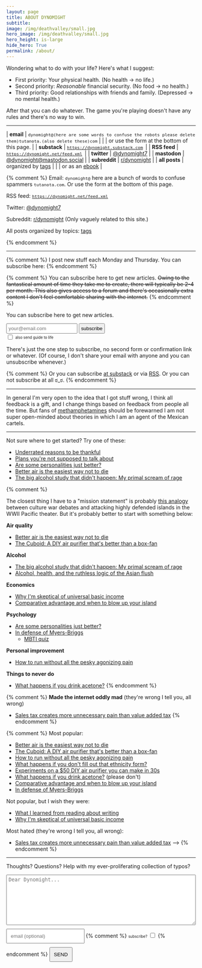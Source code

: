 ```yaml
---
layout: page
title: ABOUT DYNOMIGHT
subtitle: 
image: /img/deathvalley/small.jpg
hero_image: /img/deathvalley/small.jpg
hero_height: is-large
hide_hero: True
permalink: /about/
---
```


<style>
table tr{
    border-style: hidden;
    text-align:left;
}
form{
   margin-bottom: 10pt;
}
</style>

Wondering what to do with your life? Here's what I suggest:

* First priority: Your physical health. (No health → no life.)
* Second priority: *Reasonable* financial security. (No food → no health.)
* Third priority: Good relationships with friends and family. (Depressed → no mental health.)

After that you can do whatever. The game you're playing doesn't have any rules and there's no way to win.

---

| **email** | <span style="font-family:monospace; font-size:80%;">dynomight@(here are some words to confuse the robots please delete them)tutanota.(also delete these)com</span> | 
| | or use the form at the bottom of this page. | 
| **substack** | <span style="font-family:monospace; font-size:80%;"> <https://dynomight.substack.com> </span> |
| **RSS feed** | <span style="font-family:monospace; font-size:80%;"> <https://dynomight.net/feed.xml> </span> |
| **twitter** | [@dynomight7](https://twitter.com/dynomight7) |
| **mastodon** | [@dynomight@mastodon.social](https://mastodon.social/@dynomight) |
| **subreddit** | [r/dynomight](https://old.reddit.com/r/dynomight/) |
| **all posts** | organized by [tags](/tags/) |
| | or as an [ebook](/ebook/) |

{% comment %}
Email: <span style="font-family:monospace; font-size:80%;">dynomight@</span> here are a bunch of words to confuse spammers <span style="font-family:monospace; font-size:80%;">tutanota.com</span>. Or use the form at the bottom of this page.

RSS feed: <span style="font-family:monospace; font-size:80%;"> <https://dynomight.net/feed.xml> </span>

Twitter: [@dynomight7](https://twitter.com/dynomight7)

Subreddit: [r/dynomight](https://old.reddit.com/r/dynomight/) <span style="font-size:100%">(Only vaguely related to this site.)</span>

All posts organized by topics: [tags](/tags)

{% endcomment %}

<!-- <form action="https://formsubmit.co/4a18e703496d7ca33c417b1bf528ad9d" method="POST">Mailing list: 
<input type="hidden" name="_subject" value="SUBSCRIBE0" /> 
<input type="text" name="text" placeholder="your@email.com" style="font-family:monospace;" /> 
<input type="hidden" name="_next" value="https://dynomight.net/subscribe_success.html" /> 
<input type="hidden" name="_captcha" value="false">
<input type="hidden" name="_url" value="https://dynomight.net/"> 
<button type="submit" class="headerfont">SUBSCRIBE AND DONE</button> 
</form> -->

---

{% comment %}
I post new stuff each Monday and Thursday. You can subscribe here:
{% endcomment %}

{% comment %}
You can subscribe here to get new articles. <strike>Owing to the fantastical amount of time they take me to create, there will typically be 2-4 per month. This also gives access to a forum and there's occasionally extra content I don't feel comfortable sharing with the internet.</strike>
{% endcomment %}

You can subscribe here to get new articles.


<form action="https://formsubmit.co/4a18e703496d7ca33c417b1bf528ad9d" method="POST">
<input type="hidden" name="_subject" value="SUBSCRIBE SUB" /> 
<input type="email" name="text" placeholder="your@email.com" style="padding:4px;" /> 
<input type="hidden" name="_next" value="https://dynomight.net/subscribe_success.html" /> 
<input type="hidden" name="_captcha" value="false">
<input type="hidden" name="_url" value="https://dynomight.net/"> <button type="submit" style="cursor:pointer; padding:4px;">subscribe</button>
<br><input type="checkbox" id="guide" name="guide" value="guide" style="transform: scale(1); vertical-align: middle;">
<label for="guide" style="margin-top:5px; padding:0px; font-size:70%;">also send guide to life</label>
</form>

There's just the one step to subscribe, no second form or confirmation link or whatever. (Of course, I don't share your email with anyone and you can unsubscribe whenever.)

{% comment %}
Or you can subscribe <a href="https://dynomight.substack.com/">at substack</a> or via [RSS](/feed.xml). Or you can not subscribe at all ಠ_ಠ.
{% endcomment %}

---


In general I'm very open to the idea that I got stuff wrong, I think all feedback is a gift, and I change things based on feedback from people all the time. But fans of [methamphetamines](/p2p-meth/) should be forewarned I am not super open-minded about theories in which I am an agent of the Mexican cartels.

---

Not sure where to get started? Try one of these:

* [Underrated reasons to be thankful](/thanks/)
* [Plans you're not supposed to talk about](/plans/)
* [Are some personalities just better?](/better-personalities/)
* [Better air is the easiest way not to die](/air/)
* [The big alcohol study that didn't happen: My primal scream of rage](/alcohol-trial/)

{% comment %}

The closest thing I have to a "mission statement" is probably [this analogy](/culture-war-island-hopping/) between culture war debates and attacking highly defended islands in the WWII Pacific theater. But it's probably better to start with something below:

**Air quality**
* [Better air is the easiest way not to die](/air)
* [The Cuboid: A DIY air purifier that's better than a box-fan](/better-DIY-air-purifier.html)

**Alcohol**
* [The big alcohol study that didn't happen: My primal scream of rage](/alcohol-trial/)
* [Alcohol, health, and the ruthless logic of the Asian flush](/alcohol/)

**Economics**
* [Why I'm skeptical of universal basic income](/2020/12/03/why-im-skeptical-of-UBI/)
* [Comparative advantage and when to blow up your island](/2020/09/11/comparative-advantage-and-when-to-blow-up-your-island/)

**Psychology**
* [Are some personalities just better?](/better-personalities)
* [In defense of Myers-Briggs](/in-defense-of-myers-briggs.html)
  * [MBTI quiz](/mbti/)

**Personal improvement**
* [How to run without all the pesky agonizing pain](/2021/01/25/how-to-run-without-all-the-agonizing-pain/)

**Things to never do**
* [What happens if you drink acetone?](/2020/09/14/what-happens-if-you-drink-acetone/)
{% endcomment %}

{% comment %}
**Made the internet oddly mad** (they're wrong I tell you, all wrong)
* [Sales tax creates more unnecessary pain than value added tax](/2020/12/09/sales-tax-creates-more-unnecessary-pain-than-value-added-tax/)
{% endcomment %}

{% comment %}
Most popular:
* [Better air is the easiest way not to die](/air)
* [The Cuboid: A DIY air purifier that's better than a box-fan](/better-DIY-air-purifier.html)
* [How to run without all the pesky agonizing pain](/2021/01/25/how-to-run-without-all-the-agonizing-pain/)
* [What happens if you don't fill out that ethnicity form?](/2021/01/15/eeo/)
* [Experiments on a $50 DIY air purifier you can make in 30s](/2020/12/15/some-real-data-on-a-DIY-box-fan-air-purifier/)
* [What happens if you drink acetone?](/2020/09/14/what-happens-if-you-drink-acetone/) (please don't)
* [Comparative advantage and when to blow up your island](/2020/09/11/comparative-advantage-and-when-to-blow-up-your-island/)
* [In defense of Myers-Briggs](/in-defense-of-myers-briggs.html)

Not popular, but I wish they were:
* [What I learned from reading about writing](/2021/02/07/writing-as-a-craft/)
* [Why I'm skeptical of universal basic income](/2020/12/03/why-im-skeptical-of-UBI/)

Most hated (they're wrong I tell you, all wrong):
* [Sales tax creates more unnecessary pain than value added tax](2020/12/09/sales-tax-creates-more-unnecessary-pain-than-value-added-tax/) -->
{% endcomment %}

---

Thoughts? Questions? Help with my ever-proliferating collection of typos?

<div style="text-align:left;">
        <!--<details style="border: none 1px #cccccc; width:100%; padding: 5px; border-radius: 5px;"><summary class="headerfont" style="font-size:80%;">say hi</summary>-->
        <form action="https://formsubmit.co/4a18e703496d7ca33c417b1bf528ad9d" method="POST"> 
          <input type="hidden" name="_subject" value="RESPONSE {{page.title | slice: 0,20}}" /> 
          <textarea type="text" name="text" class="headerfont" placeholder="Dear Dynomight..." style="margin-bottom:10px; padding:5px; width:100%; height:10em; word-wrap: break-word; word-break: break-all;"></textarea>
          <!-- <span class="headerfont" style="font-size:70%; ">(optional)</span> -->
          <input type="email" name="email" class="headerfont" placeholder="email (optional)" style="margin-bottom:10px; padding:10px; min-width:28ch;"/> 
          {% comment %}
          <span class="headerfont" style="font-size:70%; ">subscribe?</span>
          <input type="checkbox" value="1" name="subscribebox" style="padding:10pt;" />
          {% endcomment %}
          <input type="text" name="_honey" style="display:none"> 
          <input type="hidden" name="_next" value="https://dynomight.net/respond_success.html" /> 
          <input type="hidden" name="_captcha" value="false"> 
          <input type="hidden" name="_url" value="https://dynomight.net/">
          <button type="submit" class="headerfont" style="padding:10px;">SEND</button> 
        </form>
        <!-- <span class="headerfont" style="font-size:60%;">Help with my ever-proliferating collection of typos, please.</span> -->
        <br>
        <!-- </details> -->
        </div> 